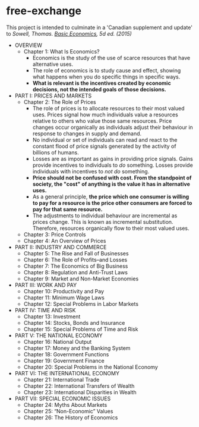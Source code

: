 # free-exchange
This project is intended to culminate in a 'Canadian supplement and update' to _Sowell, Thomas. [Basic Economics](https://www.amazon.ca/Basic-Economics-Thomas-Sowell/dp/0465060730), 5d ed. (2015)_

* OVERVIEW
  * Chapter 1: What Is Economics?
    * Economics is the study of the use of scarce resources that have alternative uses.
    * The role of economics is to study cause and effect, showing what happens when you do specific things in specific ways.
    * **What is relevant is the incentives created by economic decisions, not the intended goals of those decisions.**
* PART I:  PRICES AND MARKETS
  * Chapter 2: The Role of Prices 
    * The role of prices is to allocate resources to their most valued uses. Prices signal how much individuals value a resources relative to others who value those same resources. Price changes occur organically as individuals adjust their behaviour in response to changes in supply and demand.
    * No individual or set of individuals can read and react to the constant flood of price signals generated by the activity of billions of humans.
    * Losses are as important as gains in providing price signals. Gains provide incentives to individuals to _do_ something. Losses provide individuals with incentives to _not do_ something.
    * **Price should not be confused with cost. From the standpoint of society, the "cost" of anything is the value it has in alternative uses.** 
    * As a general principle, **the price which one consumer is willing to pay for a resource is the price other consumers are forced to pay for that same resource.**
    * The adjustments to individual behaviour are incremental as prices change. This is known as incremental substitution. Therefore, resources organically flow to their most valued uses.
  * Chapter 3: Price Controls 
  * Chapter 4: An Overview of Prices 
* PART II: INDUSTRY AND COMMERCE 
  * Chapter 5: The Rise and Fall of Businesses
  * Chapter 6: The Role of Profits–and Losses 
  * Chapter 7: The Economics of Big Business 
  * Chapter 8: Regulation and Anti-Trust Laws 
  * Chapter 9: Market and Non-Market Economies 
* PART III: WORK AND PAY 
  * Chapter 10: Productivity and Pay 
  * Chapter 11: Minimum Wage Laws 
  * Chapter 12: Special Problems in Labor Markets 
* PART IV: TIME AND RISK 
  * Chapter 13: Investment 
  * Chapter 14: Stocks, Bonds and Insurance 
  * Chapter 15: Special Problems of Time and Risk 
* PART V: THE NATIONAL ECONOMY 
  * Chapter 16: National Output 
  * Chapter 17: Money and the Banking System 
  * Chapter 18: Government Functions 
  * Chapter 19: Government Finance 
  * Chapter 20: Special Problems in the National Economy 
* PART  VI: THE  INTERNATIONAL ECONOMY 
  * Chapter 21: International Trade 
  * Chapter 22: International Transfers of Wealth 
  * Chapter 23: International Disparities in Wealth 
* PART  VII: SPECIAL ECONOMIC ISSUES
  * Chapter 24: Myths About Markets 
  * Chapter 25: “Non-Economic” Values 
  * Chapter 26: The History of Economics 
    